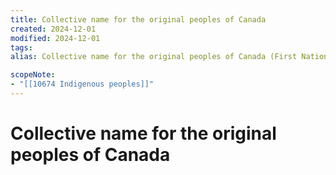 ```yaml
---
title: Collective name for the original peoples of Canada
created: 2024-12-01
modified: 2024-12-01
tags: 
alias: Collective name for the original peoples of Canada (First Nations, Métis and Inuits) and their descendants.

scopeNote:
- "[[10674 Indigenous peoples]]"
---
```

# Collective name for the original peoples of Canada

